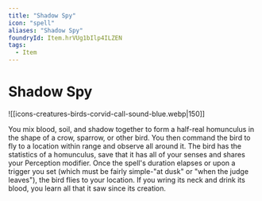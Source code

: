 ```yaml
---
title: "Shadow Spy"
icon: "spell"
aliases: "Shadow Spy"
foundryId: Item.hrVUg1bIlp4ILZEN
tags:
  - Item
---
```


# Shadow Spy
![[icons-creatures-birds-corvid-call-sound-blue.webp|150]]

You mix blood, soil, and shadow together to form a half-real homunculus in the shape of a crow, sparrow, or other bird. You then command the bird to fly to a location within range and observe all around it. The bird has the statistics of a homunculus, save that it has all of your senses and shares your Perception modifier. Once the spell's duration elapses or upon a trigger you set (which must be fairly simple-"at dusk" or "when the judge leaves"), the bird flies to your location. If you wring its neck and drink its blood, you learn all that it saw since its creation.
